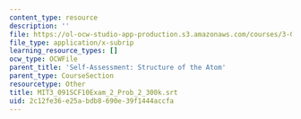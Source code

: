 ```yaml
---
content_type: resource
description: ''
file: https://ol-ocw-studio-app-production.s3.amazonaws.com/courses/3-091sc-introduction-to-solid-state-chemistry-fall-2010/2c12fe36e25abdb8690e39f1444accfa_MIT3_091SCF10Exam_2_Prob_2_300k.srt
file_type: application/x-subrip
learning_resource_types: []
ocw_type: OCWFile
parent_title: 'Self-Assessment: Structure of the Atom'
parent_type: CourseSection
resourcetype: Other
title: MIT3_091SCF10Exam_2_Prob_2_300k.srt
uid: 2c12fe36-e25a-bdb8-690e-39f1444accfa
---
```

